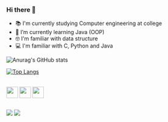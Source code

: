 ### Hi there 👋
- 📚 I'm currently studying Computer engineering at college
- 🌱 I’m currently learning Java (OOP) 
- 🤓 I'm familiar with data structure
- 💻 I'm familiar with C, Python and Java



![Anurag's GitHub stats](https://github-readme-stats.vercel.app/api?username=Armaaaaaaaaaaaaaaaaaaaaaaaaaaando&show_icons=true&theme=dracula)

[![Top Langs](https://github-readme-stats.vercel.app/api/top-langs/?username=Armaaaaaaaaaaaaaaaaaaaaaaaaaaando&layout=compact&theme=dracula&title_color=ff79c6)](https://github.com/Armaaaaaaaaaaaaaaaaaaaaaaaaaaando/github-readme-stats)

<div style="display:inline_block"><br>
  <img align="center" akt="Armando-python" height="30" width"40" src="https://cdn.jsdelivr.net/gh/devicons/devicon@latest/icons/python/python-original.svg" />
  <img align="center" akt="Armando-java" height="30" width"40" src="https://cdn.jsdelivr.net/gh/devicons/devicon@latest/icons/java/java-original.svg" />
  <img align="center" akt="Armando-java" height="30" width"40" src="https://cdn.jsdelivr.net/gh/devicons/devicon@latest/icons/c/c-original.svg" />
</div>


##



<div>
  <a href="https://www.instagram.com/zxzarmandozxz/" target="_blank"><img src="https://img.shields.io/badge/Instagram-E4405F?style=for-the-badge&logo=instagram&logoColor=white" target="_blank"></a>
  <a href="Odnamraarmando1@gmail.com" target="blank"><img src="https://img.shields.io/badge/Gmail-D14836?style=for-the-badge&logo=gmail&logoColor=white"  target="_blank"></a>
  

</div>
          


